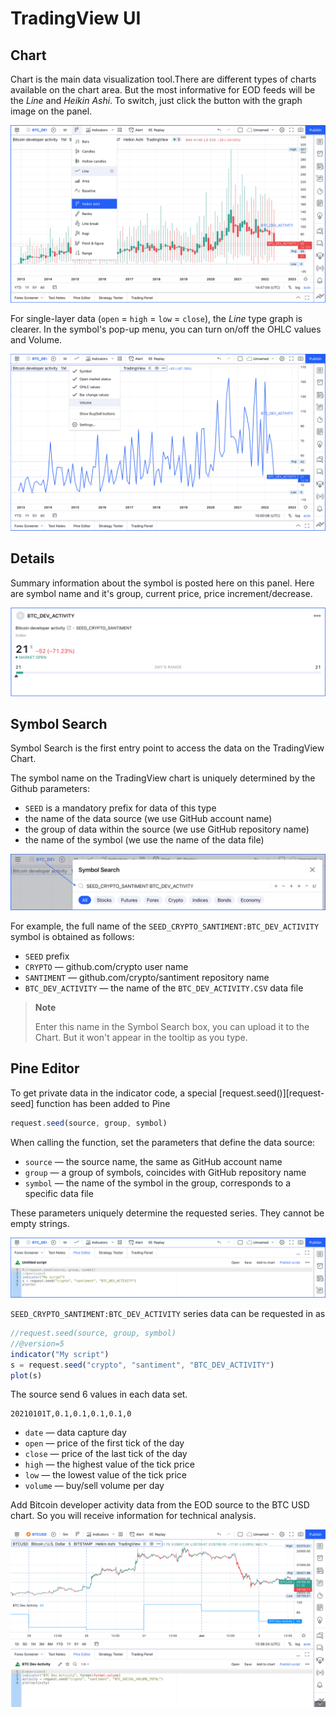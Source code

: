[ui_chart_heikin]: /images/ui_chart_heikin.png
[ui_chart_line]: /images/ui_chart_line.png
[ui_details]: /images/ui_details.png
[ui_search]: /images/ui_search.png
[ui_pine]: /images/ui_pine.png
[pine_btc]: /images/guide_chart_pine_btc.png
[request_seed]: https://www.tradingview.com/pine-script-reference/v5/#fun_request{dot}seed

# TradingView UI

## Chart

Chart is the main data visualization tool.There are different types of charts available on the chart area.
But the most informative for EOD feeds will be the _Line_ and _Heikin Ashi_.
To switch, just click the button with the graph image on the panel.

![Heikin Ashi][ui_chart_heikin]

For single-layer data (`open` = `high` = `low` = `close`), the _Line_ type graph is clearer.
In the symbol's pop-up menu, you can turn on/off the OHLC values and Volume.

![Chart][ui_chart_line]

## Details

Summary information about the symbol is posted here on this panel. Here are symbol name and it's group, current price, price increment/decrease.

![Details][ui_details]

## Symbol Search

Symbol Search is the first entry point to access the data on the TradingView Chart.

The symbol name on the TradingView chart is uniquely determined by the Github parameters:

- `SEED` is a mandatory prefix for data of this type
- the name of the data source (we use GitHub account name)
- the group of data within the source (we use GitHub repository name)
- the name of the symbol (we use the name of the data file)

![Symbol Search][ui_search]

For example, the full name of the `SEED_CRYPTO_SANTIMENT:BTC_DEV_ACTIVITY` symbol is obtained as follows:

- `SEED` prefix
- `CRYPTO` — github.com/crypto user name
- `SANTIMENT` — github.com/crypto/santiment repository name
- `BTC_DEV_ACTIVITY` — the name of the `BTC_DEV_ACTIVITY.CSV` data file

> __Note__
>
> Enter this name in the Symbol Search box, you can upload it to the Chart. But it won't appear in the tooltip as you type.

## Pine Editor

To get private data in the indicator code, a special [request.seed()][request-seed] function has been added to Pine

```js
request.seed(source, group, symbol)
```

When calling the function, set the parameters that define the data source:

- `source` — the source name, the same as GitHub account name
- `group` — a group of symbols, coincides with GitHub repository name
- `symbol` — the name of the symbol in the group, corresponds to a specific data file

These parameters uniquely determine the requested series. They cannot be empty strings.

![Pine Editor][ui_pine]

`SEED_CRYPTO_SANTIMENT:BTC_DEV_ACTIVITY` series data can be requested in as

```js
//request.seed(source, group, symbol)
//@version=5
indicator("My script")
s = request.seed("crypto", "santiment", "BTC_DEV_ACTIVITY")
plot(s)
```

The source send 6 values in each data set.

```csv
20210101T,0.1,0.1,0.1,0.1,0
```

- `date` — data capture day
- `open` — price of the first tick of the day
- `close` — price of the last tick of the day
- `high` — the highest value of the tick price
- `low` — the lowest value of the tick price
- `volume` — buy/sell volume per day

Add Bitcoin developer activity data from the EOD source to the BTC USD chart. So you will receive information for technical analysis.

![Pine BTC][pine_btc]
